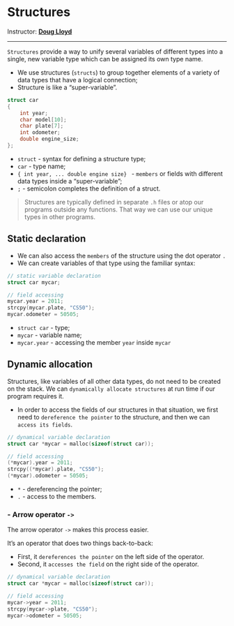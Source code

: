 # Structures

Instructor: **[Doug Lloyd](https://github.com/dlloyd09)**

---

`Structures` provide a way to unify several variables of different types into a single, new variable type which
can be assigned its own type name.

- We use structures (`structs`) to group together elements of a variety of data types that have a logical connection;
- Structure is like a “super-variable”.

```c++
struct car
{
    int year;
    char model[10];
    char plate[7];
    int odometer;
    double engine_size;
};
```

- `struct` - syntax for defining a structure type;
- `car` - type name;
- `{ int year, ... double engine size} ` - `members` or fields with different data types inside a “super-variable”;
- `;` - semicolon completes the definition of a struct.

> Structures are typically defined in separate `.h` files or atop our programs outside any functions.
> That way we can use our unique types in other programs.

## Static declaration

- We can also access the `members` of the structure using the dot operator `.`
- We can create variables of that type using the familiar syntax:

```c++
// static variable declaration
struct car mycar;

// field accessing
mycar.year = 2011;
strcpy(mycar.plate, "CS50");
mycar.odometer = 50505;
```

- `struct car` - type;
- `mycar` - variable name;
- `mycar.year` - accessing the member `year` inside `mycar`

## Dynamic allocation

Structures, like variables of all other data types, do not need to be created on the stack.
We can `dynamically allocate structures` at run time if our program requires it.

- In order to access the fields of our structures in that situation, we first need to `dereference the pointer`
to the structure, and then we can `access its fields`.

```c++
// dynamical variable declaration
struct car *mycar = malloc(sizeof(struct car));

// field accessing
(*mycar).year = 2011;
strcpy((*mycar).plate, "CS50");
(*mycar).odometer = 50505;
```

- `*` - dereferencing the pointer;
- `.` - access to the members.

### - Arrow operator `->`

The arrow operator `->` makes this process easier.

It’s an operator that does two things back-to-back:
- First, it `dereferences the pointer` on the left side of the operator.
- Second, it `accesses the field` on the right side of the operator.

```c++
// dynamical variable declaration
struct car *mycar = malloc(sizeof(struct car));

// field accessing
mycar->year = 2011;
strcpy(mycar->plate, "CS50");
mycar->odometer = 50505;
```